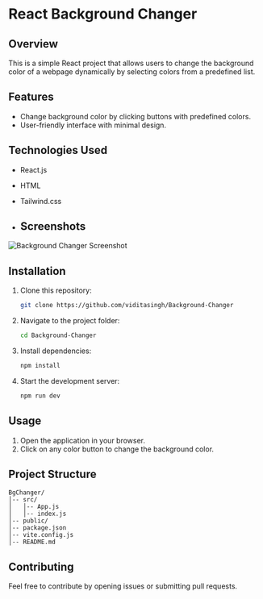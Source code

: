 # React Background Changer

## Overview
This is a simple React project that allows users to change the background color of a webpage dynamically by selecting colors from a predefined list.

## Features
- Change background color by clicking buttons with predefined colors.
- User-friendly interface with minimal design.

## Technologies Used
- React.js
- HTML
- Tailwind.css

- ## Screenshots
![Background Changer Screenshot](https://i.ibb.co/LzmLyBVz/Screenshot-2025-05-01-150536.png)

## Installation
1. Clone this repository:
   ```bash
   git clone https://github.com/viditasingh/Background-Changer
   ```
2. Navigate to the project folder:
   ```bash
   cd Background-Changer
   ```
3. Install dependencies:
   ```bash
   npm install
   ```
4. Start the development server:
   ```bash
   npm run dev
   ```

## Usage
1. Open the application in your browser.
2. Click on any color button to change the background color.

## Project Structure
```
BgChanger/
│-- src/
│   │-- App.js
│   │-- index.js
│-- public/
│-- package.json
│-- vite.config.js
│-- README.md
```

## Contributing
Feel free to contribute by opening issues or submitting pull requests.

